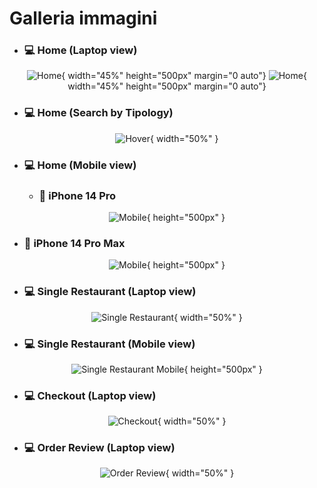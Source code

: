 # Galleria immagini

- ### 💻 Home (Laptop view) 


<div style="text-align: center;">

![Home](./src/assets/images-readme/screencapture-1.png){ width="45%" height="500px" margin="0 auto"} ![Home](./src/assets/images-readme/carousel.png){ width="45%" height="500px" margin="0 auto"}

</div>

- ### 💻 Home (Search by Tipology)

<div style="text-align: center;">

![Hover](./src/assets/images-readme/screencapture-hover.png){ width="50%" }

</div>

- ### 💻 Home (Mobile view)


  - ### 📱 iPhone 14 Pro
<div style="text-align: center;">

![Mobile](./src/assets/images-readme/iPhone-14-Pro-438x891.png){ height="500px" }

</div>

  - ### 📱 iPhone 14 Pro Max

<div style="text-align: center;">

![Mobile](./src/assets/images-readme/iPhone-14-Pro-Max-473x968.png){ height="500px" }

</div>

- ### 💻 Single Restaurant (Laptop view)

<div style="text-align: center;">

![Single Restaurant](./src/assets/images-readme/single-rest.png){ width="50%" }

</div>

- ### 💻 Single Restaurant (Mobile view)

<div style="text-align: center;">

![Single Restaurant Mobile](./src/assets/images-readme/mobilesingle-res.png){ height="500px" }

</div>

- ### 💻 Checkout (Laptop view)

<div style="text-align: center;">

![Checkout](./src/assets/images-readme/checkout-payment.png){ width="50%" }

</div>

- ### 💻 Order Review (Laptop view)

<div style="text-align: center;">

![Order Review](./src/assets/images-readme/order-review.png){ width="50%" }

</div>








